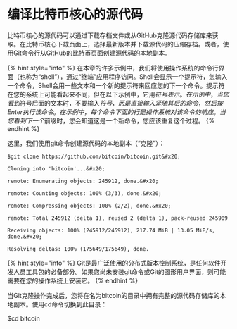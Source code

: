 # 编译比特币核心的源代码

比特币核心的源代码可以通过下载存档文件或从GitHub克隆源代码存储库来获取。在比特币核心下载页面上，选择最新版本并下载源代码的压缩存档。或者，使用Git命令行从GitHub的比特币页面创建源代码的本地副本。&#x20;

{% hint style="info" %}
在本章的许多示例中，我们将使用操作系统的命令行界面（也称为“shell”），通过“终端”应用程序访问。Shell会显示一个提示符，您输入一个命令，Shell会用一些文本和一个新的提示符来回应您的下一个命令。提示符在您的系统上可能看起来不同，但在以下示例中，它用$符号表示。在示例中，当您看到$符号后面的文本时，不要输入$符号，而是直接输入紧随其后的命令，然后按Enter执行该命令。在示例中，每个命令下面的行是操作系统对该命令的响应。当您看到下一个$前缀时，您会知道这是一个新命令，您应该重复这个过程。&#x20;
{% endhint %}

这里，我们使用git命令创建源代码的本地副本（“克隆”）：

```shell
$git clone https://github.com/bitcoin/bitcoin.git&#x20;

Cloning into 'bitcoin'...&#x20;

remote: Enumerating objects: 245912, done.&#x20;

remote: Counting objects: 100% (3/3), done.&#x20;

remote: Compressing objects: 100% (2/2), done.&#x20;

remote: Total 245912 (delta 1), reused 2 (delta 1), pack-reused 245909

Receiving objects: 100% (245912/245912), 217.74 MiB | 13.05 MiB/s, done.&#x20;

Resolving deltas: 100% (175649/175649), done.
```

{% hint style="info" %}
Git是最广泛使用的分布式版本控制系统，是任何软件开发人员工具包的必备部分。如果您尚未安装git命令或Git的图形用户界面，则可能需要在您的操作系统上安装它。
{% endhint %}

&#x20;当Git克隆操作完成后，您将在名为bitcoin的目录中拥有完整的源代码存储库的本地副本。使用cd命令切换到此目录：

$cd bitcoin
